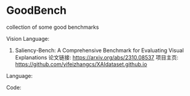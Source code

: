 # GoodBench
collection of some good benchmarks

Vision Language:
1. Saliency-Bench: A Comprehensive Benchmark for Evaluating Visual Explanations
论文链接: https://arxiv.org/abs/2310.08537
项目主页: 
https://github.com/yifeizhangcs/XAIdataset.github.io

Language:



Code:

